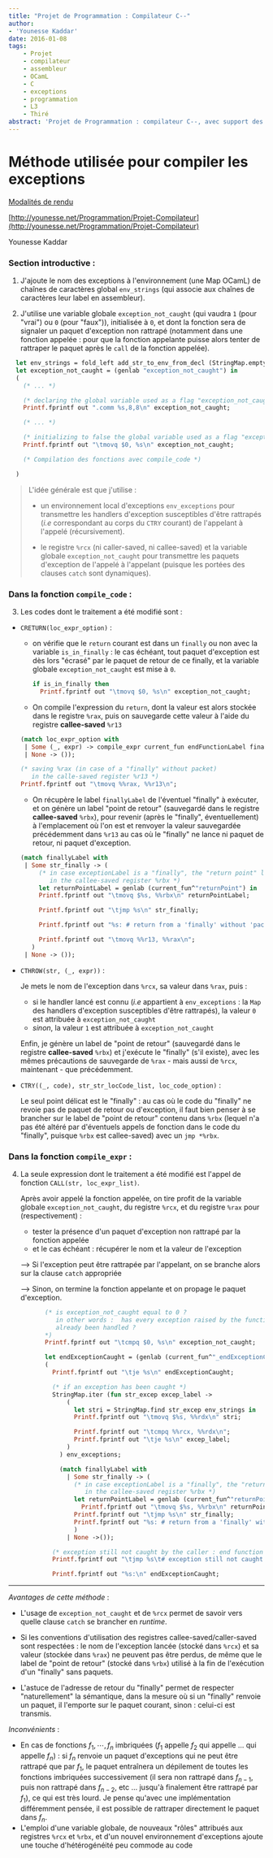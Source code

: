 ```yaml
---
title: "Projet de Programmation : Compilateur C--"
author:
- 'Younesse Kaddar'
date: 2016-01-08
tags:
    - Projet
    - compilateur
    - assembleur
    - OCamL
    - C
    - exceptions
    - programmation
    - L3
    - Thiré
abstract: 'Projet de Programmation : compilateur C--, avec support des exceptions.'
---
```



# Méthode utilisée pour compiler les exceptions

[Modalités de rendu](http://www.lsv.ens-cachan.fr/~fthire/teaching/2016-2017/programmation-1/project/soumission.pdf)

[http://younesse.net/Programmation/Projet-Compilateur](http://younesse.net/Programmation/Projet-Compilateur)

Younesse Kaddar

### Section introductive :

1. J'ajoute le nom des exceptions à l'environnement (une Map OCamL) de chaînes de caractères global `env_strings` (qui associe aux chaînes de caractères leur label en assembleur).


2. J'utilise une variable globale `exception_not_caught` (qui vaudra `1` (pour "vrai") ou `0` (pour "faux")), initialisée à `0`, et dont la fonction sera de signaler un paquet d'exception non rattrapé (notamment dans une fonction appelée : pour que la fonction appelante puisse alors tenter de rattraper le paquet après le `call` de la fonction appelée).


```ocaml
  let env_strings = fold_left add_str_to_env_from_decl (StringMap.empty) decl_list in
  let exception_not_caught = (genlab "exception_not_caught") in
  (
    (* ... *)

    (* declaring the global variable used as a flag "exception_not_caught" *)
    Printf.fprintf out ".comm %s,8,8\n" exception_not_caught;

    (* ... *)

    (* initializing to false the global variable used as a flag "exception_not_caught" *)
    Printf.fprintf out "\tmovq $0, %s\n" exception_not_caught;

    (* Compilation des fonctions avec compile_code *)

  )
```

> L'idée générale est que j'utilise :
>
>  - un environnement local d'exceptions `env_exceptions` pour transmettre les handlers d'exception susceptibles d'être rattrapés (*i.e* correspondant au corps du `CTRY` courant) de l'appelant à l'appelé (récursivement).
>
>  - le registre `%rcx` (ni caller-saved, ni callee-saved) et la variable globale `exception_not_caught` pour transmettre les paquets d'exception de l'appelé à l'appelant (puisque les portées des clauses `catch` sont dynamiques).


### Dans la fonction `compile_code` :

3.  Les codes dont le traitement a été modifié sont :

  - `CRETURN(loc_expr_option)` :

    - on vérifie que le `return` courant est dans un `finally` ou non avec la variable `is_in_finally` : le cas échéant, tout paquet d'exception est dès lors "écrasé" par le paquet de retour de ce finally, et la variable globale `exception_not_caught` est mise à `0`.

      ```ocaml
      if is_in_finally then
        Printf.fprintf out "\tmovq $0, %s\n" exception_not_caught;
      ```
    - On compile l'expression du `return`, dont la valeur est alors stockée dans le registre `%rax`, puis on sauvegarde cette valeur à l'aide du registre **callee-saved** `%r13`

    ```ocaml
    (match loc_expr_option with
     | Some (_, expr) -> compile_expr current_fun endFunctionLabel finallyLabel env_var env_exceptions offset_local_vars expr
     | None -> ());

    (* saving %rax (in case of a "finally" without packet)
       in the calle-saved register %r13 *)
    Printf.fprintf out "\tmovq %%rax, %%r13\n";
    ```

    - On récupère le label `finallyLabel` de l'éventuel "finally" à exécuter, et on génère un label "point de retour" (sauvegardé dans le registre **callee-saved** `%rbx`), pour revenir (après le "finally", éventuellement) à l'emplacement où l'on est et renvoyer la valeur sauvegardée précédemment dans `%r13` au cas où le "finally" ne lance ni paquet de retour, ni paquet d'exception.

    ```ocaml
    (match finallyLabel with
     | Some str_finally -> (
         (* in case exceptionLabel is a "finally", the "return point" label is stored
            in the callee-saved register %rbx *)
         let returnPointLabel = genlab (current_fun^"returnPoint") in
         Printf.fprintf out "\tmovq $%s, %%rbx\n" returnPointLabel;

         Printf.fprintf out "\tjmp %s\n" str_finally;

         Printf.fprintf out "%s: # return from a 'finally' without 'packet'\n" returnPointLabel;

         Printf.fprintf out "\tmovq %%r13, %%rax\n";
       )
     | None -> ());
    ```

  - `CTHROW(str, (_, expr))` :

    Je mets le nom de l'exception dans `%rcx`, sa valeur dans `%rax`, puis :

    - si le handler lancé est connu (*i.e* appartient à `env_exceptions` : la `Map` des handlers d'exception susceptibles d'être rattrapés), la valeur `0` est attribuée à `exception_not_caught`
    - *sinon*, la valeur `1` est attribuée à `exception_not_caught`

    Enfin, je génère un label de "point de retour" (sauvegardé dans le registre **callee-saved** `%rbx`) et j'exécute le "finally" (s'il existe), avec les mêmes précautions de sauvegarde de `%rax` - mais aussi de `%rcx`, maintenant - que précédemment.

  - `CTRY((_, code), str_str_locCode_list, loc_code_option)` :

    Le seul point délicat est le "finally" : au cas où le code du "finally" ne revoie pas de paquet de retour ou d'exception, il faut bien penser à se brancher sur le label de "point de retour" contenu dans `%rbx` (lequel n'a pas été altéré par d'éventuels appels de fonction dans le code du "finally", puisque `%rbx` est callee-saved) avec un `jmp *%rbx`.


### Dans la fonction `compile_expr` :


4. La seule expression dont le traitement a été modifié est l'appel de fonction `CALL(str, loc_expr_list)`.

    Après avoir appelé la fonction appelée, on tire profit de la variable globale `exception_not_caught`, du registre `%rcx`, et du registre `%rax` pour (respectivement) :

      - tester la présence d'un paquet d'exception non rattrapé par la fonction appelée
      - et le cas échéant : récupérer le nom et la valeur de l'exception

    ⟶ Si l'exception peut être rattrapée par l'appelant, on se branche alors sur la clause `catch` appropriée

    ⟶ Sinon, on termine la fonction appelante et on propage le paquet d'exception.


```ocaml
          (* is exception_not_caught equal to 0 ?
             in other words :  has every exception raised by the function called
             already been handled ?
          *)
          Printf.fprintf out "\tcmpq $0, %s\n" exception_not_caught;

          let endExceptionCaught = (genlab (current_fun^"_endExceptionCaught")) in
          (
            Printf.fprintf out "\tje %s\n" endExceptionCaught;

            (* if an exception has been caught *)
            StringMap.iter (fun str_excep excep_label ->
                (
                  let stri = StringMap.find str_excep env_strings in
                  Printf.fprintf out "\tmovq $%s, %%rdx\n" stri;

                  Printf.fprintf out "\tcmpq %%rcx, %%rdx\n";
                  Printf.fprintf out "\tje %s\n" excep_label;
                )
              ) env_exceptions;

              (match finallyLabel with
                | Some str_finally -> (
                  (* in case exceptionLabel is a "finally", the "return point" label is stored
                     in the callee-saved register %rbx *)
                  let returnPointLabel = genlab (current_fun^"returnPoint") in
                    Printf.fprintf out "\tmovq $%s, %%rbx\n" returnPointLabel;
                  Printf.fprintf out "\tjmp %s\n" str_finally;
                  Printf.fprintf out "%s: # return from a 'finally' without 'packet'\n" returnPointLabel;
                  )
                | None ->());

            (* exception still not caught by the caller : end function *)
            Printf.fprintf out "\tjmp %s\t# exception still not caught by the caller\n" endFunctionLabel;

            Printf.fprintf out "%s:\n" endExceptionCaught;
```


____


*Avantages de cette méthode* :

  - L'usage de `exception_not_caught` et de `%rcx` permet de savoir vers quelle clause `catch` se brancher en *runtime*.
  
  - Si les conventions d'utilisation des registres callee-saved/caller-saved sont respectées : le nom de l'exception lancée (stocké dans `%rcx`) et sa valeur (stockée dans `%rax`) ne peuvent pas être perdus, de même que le label de "point de retour" (stocké dans `%rbx`) utilisé à la fin de l'exécution d'un "finally" sans paquets.
  - L'astuce de l'adresse de retour du "finally" permet de respecter "naturellement" la sémantique, dans la mesure où si un "finally" renvoie un paquet, il l'emporte sur le paquet courant, sinon : celui-ci est transmis.


*Inconvénients* :

  - En cas de fonctions $f_1, ⋯, f_n$ imbriquées ($f_1$ appelle $f_2$ qui appelle ... qui appelle $f_n$) : si $f_n$ renvoie un paquet d'exceptions qui ne peut être rattrapé que par $f_1$, le paquet entraînera un dépilement de toutes les fonctions imbriquées successivement (il sera non rattrapé dans $f_{n-1}$, puis non rattrapé dans $f_{n-2}$, etc ... jusqu'à finalement être rattrapé par $f_1$), ce qui est très lourd. Je pense qu'avec une implémentation différemment pensée, il est possible de rattraper directement le paquet dans $f_n$.
  - L'emploi d'une variable globale, de nouveaux "rôles" attribués aux registres `%rcx` et `%rbx`, et d'un nouvel environnement d'exceptions ajoute une touche d'hétérogénéité peu commode au code
